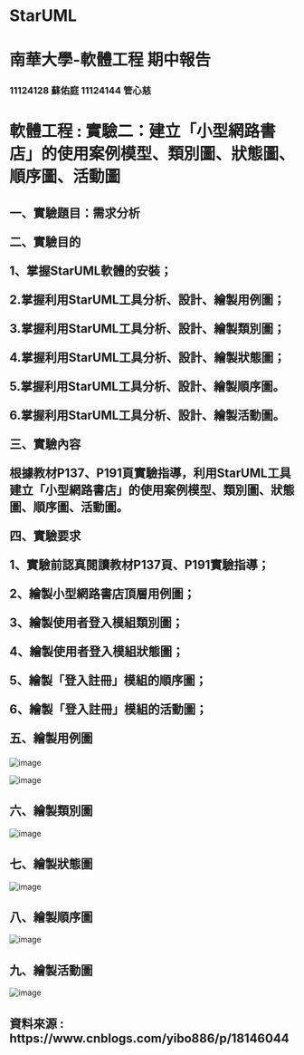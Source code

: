 # StarUML
# 南華大學-軟體工程 期中報告
<h3>11124128 蘇佑庭 11124144 管心慈<h3>
<h1>軟體工程 : 實驗二：建立「小型網路書店」的使用案例模型、類別圖、狀態圖、順序圖、活動圖</h1>

<h2>
一、實驗題目：需求分析

二、實驗目的

1、掌握StarUML軟體的安裝；

2.掌握利用StarUML工具分析、設計、繪製用例圖；

3.掌握利用StarUML工具分析、設計、繪製類別圖；

4.掌握利用StarUML工具分析、設計、繪製狀態圖；

5.掌握利用StarUML工具分析、設計、繪製順序圖。

6.掌握利用StarUML工具分析、設計、繪製活動圖。

三、實驗內容

根據教材P137、P191頁實驗指導，利用StarUML工具建立「小型網路書店」的使用案例模型、類別圖、狀態圖、順序圖、活動圖。

四、實驗要求

1、實驗前認真閱讀教材P137頁、P191實驗指導；

2、繪製小型網路書店頂層用例圖；

3、繪製使用者登入模組類別圖；

4、繪製使用者登入模組狀態圖；

5、繪製「登入註冊」模組的順序圖；

6、繪製「登入註冊」模組的活動圖；

五、繪製用例圖
</h2>



![image](https://github.com/w1ldc4t04/StarUML/blob/main/1-1.jpeg)

![image](https://github.com/w1ldc4t04/StarUML/blob/main/5-2.png)
<h2>六、繪製類別圖</h2>

![image](https://github.com/w1ldc4t04/StarUML/blob/main/6.png)
<h2>七、繪製狀態圖</h2>

![image](https://github.com/w1ldc4t04/StarUML/blob/main/7.png)
<h2>八、繪製順序圖</h2>

![image](https://github.com/w1ldc4t04/StarUML/blob/main/8.jpg)
<h2>九、繪製活動圖</h2>

![image](https://github.com/w1ldc4t04/StarUML/blob/main/9.jpg)


<h2>資料來源 : https://www.cnblogs.com/yibo886/p/18146044</h2>

